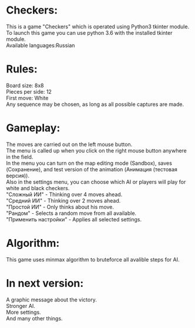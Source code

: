 # Сheckers:
This is a game "Сheckers" which is operated using Python3 tkinter module.<br>
To launch this game you can use python 3.6 with the installed tkinter module.<br>
Available languages:Russian
# Rules:
Board size: 8x8<br>
Pieces per side: 12<br>
First move: White<br>
Any sequence may be chosen, as long as all possible captures are made.
# Gameplay:
The moves are carried out on the left mouse button.<br>
The menu is called up when you click on the right mouse button anywhere in the field.<br>
In the menu you can turn on the map editing mode (Sandbox), saves (Сохранение), and test version of the animation (Анимация (тестовая версия)).<br>
Also in the settings menu, you can choose which AI or players will play for white and black checkers.<br>
"Сложный ИИ" - Thinking over 4 moves ahead.<br>
"Средний ИИ" - Thinking over 2 moves ahead.<br>
"Простой ИИ" - Only thinks about his move.<br>
"Рандом" - Selects a random move from all available.<br>
"Применить настройки" - Applies all selected settings.
# Algorithm:
This game uses minmax algorithm to bruteforce all avalible steps for AI.
# In next version:
A graphic message about the victory.<br>
Stronger AI.<br>
More settings.<br>
And many other things.
